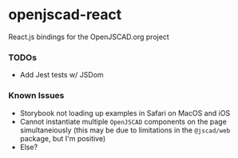 # openjscad-react

React.js bindings for the OpenJSCAD.org project

### TODOs

-   Add Jest tests w/ JSDom

### Known Issues

-   Storybook not loading up examples in Safari on MacOS and iOS
-   Cannot instantiate multiple `OpenJSCAD` components on the page simultaneiously (this may be due to limitations in the `@jscad/web` package, but I'm positive)
-   Else?
